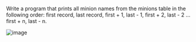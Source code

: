 Write a program that prints all minion names from the minions table in the following order: first record, last record, first + 1, last - 1, first + 2, last - 2 … first + n, last - n. 

![image](https://github.com/nsinorov/SoftUniMainPath/assets/45227327/ef0b6ed8-ce47-4c8c-8db5-bfd1dfd52a0e)
